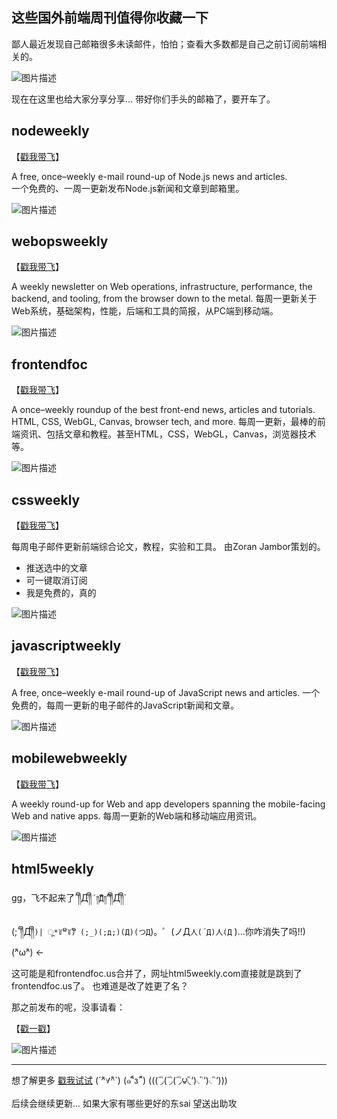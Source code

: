 
## 这些国外前端周刊值得你收藏一下

鄙人最近发现自己邮箱很多未读邮件，怕怕；查看大多数都是自己之前订阅前端相关的。

![图片描述][1]

现在在这里也给大家分享分享...
带好你们手头的邮箱了，要开车了。

## nodeweekly

【[戳我带飞](nodeweekly.com)】

A free, once–weekly e-mail round-up of Node.js news and articles.  
一个免费的、一周一更新发布Node.js新闻和文章到邮箱里。

![图片描述][2]

## webopsweekly   

【[戳我带飞](webopsweekly.com)】

A weekly newsletter on Web operations, infrastructure, performance, the backend, and tooling, from the browser down to the metal.
每周一更新关于Web系统，基础架构，性能，后端和工具的简报，从PC端到移动端。

![图片描述][3]

## frontendfoc

【[戳我带飞](frontendfoc.us)】

A once–weekly roundup of the best front-end news, articles and tutorials. HTML, CSS, WebGL, Canvas, browser tech, and more.
每周一更新，最棒的前端资讯、包括文章和教程。甚至HTML，CSS，WebGL，Canvas，浏览器技术等。

![图片描述][4]

## cssweekly 

【[戳我带飞](cssweekly.com)】

每周电子邮件更新前端综合论文，教程，实验和工具。 
由Zoran Jambor策划的。
- 推送选中的文章 
- 可一键取消订阅 
- 我是免费的，真的 

![图片描述][5]

## javascriptweekly

【[戳我带飞](javascriptweekly.com)】

A free, once–weekly e-mail round-up of JavaScript news and articles.
一个免费的，每周一更新的电子邮件的JavaScript新闻和文章。

![图片描述][6]

## mobilewebweekly

【[戳我带飞](mobilewebweekly.com)】

A weekly round-up for Web and app developers spanning the mobile-facing Web and native apps.
每周一更新的Web端和移动端应用资讯。

![图片描述][7]

## html5weekly

gg，飞不起来了´༎ຶД༎ຶ`´༎ຶД༎ຶ`´༎ຶД༎ຶ`

(;´༎ຶД༎ຶ`)| ू*꒦ິ꒳꒦ີ)
(;_)(;д;)(Д)(つД`)。゜(ノД`人(´Д)人(Д` )...你咋消失了吗!!) (^ิω^ิ) ←

这可能是和frontendfoc.us合并了，网址html5weekly.com直接就是跳到了frontendfoc.us了。
也难道是改了姓更了名？

那之前发布的呢，没事请看：

【[戳一戳](https://feedreader.com/observe/html5weekly.com)】

![图片描述][8]

---

想了解更多 [戳我试试](https://github.com/itemsets/vue2) (´^ิ∀^ิ`) (๑˜้ีз˜้ี) (((΄◞ิ(΄◞ิ(΄◞ิ౪◟ิ‘)◟ิ‘)◟ิ‘))) 

后续会继续更新...
如果大家有哪些更好的东sai
望送出助攻


  [1]: /img/bVT2x1
  [2]: /img/bVT2yR
  [3]: /img/bVT2yY
  [4]: /img/bVT2y3
  [5]: /img/bVT2zk
  [6]: /img/bVT2zn
  [7]: /img/bVT2zp
  [8]: /img/bVT2zu